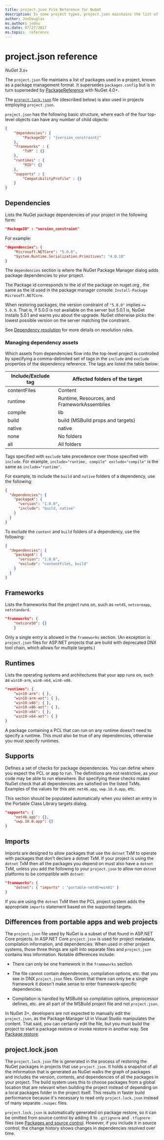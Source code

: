 ```yaml
---
title: project.json File Reference for NuGet
description: In some project types, project.json maintains the list of NuGet packages used in the project.
author: JonDouglas
ms.author: jodou
ms.date: 07/27/2017
ms.topic:  reference
---
```


# project.json reference

*NuGet 3.x+*

The `project.json` file maintains a list of packages used in a project, known as a package management format. It supersedes `packages.config` but is in turn superseded by [PackageReference](../consume-packages/package-references-in-project-files.md) with NuGet 4.0+.

The [`project.lock.json`](#projectlockjson) file (described below) is also used in projects employing `project.json`.

`project.json` has the following basic structure, where each of the four top-level objects can have any number of child objects:

```json
{
    "dependencies": {
        "PackageID" : "{version_constraint}"
    },
    "frameworks" : {
        "TxM" : {}
    },
    "runtimes" : {
        "RID": {}
    },
    "supports" : {
        "CompatibilityProfile" : {}
    }
}
```

## Dependencies

Lists the NuGet package dependencies of your project in the following form:

```json
"PackageID" : "version_constraint"
```

For example:

```json
"dependencies": {
    "Microsoft.NETCore": "5.0.0",
    "System.Runtime.Serialization.Primitives": "4.0.10"
}
```

The `dependencies` section is where the NuGet Package Manager dialog adds package dependencies to your project.

The Package id corresponds to the id of the package on nuget.org , the same as the id used in the package manager console: `Install-Package Microsoft.NETCore`.

When restoring packages, the version constraint of `"5.0.0"` implies `>= 5.0.0`. That is, if 5.0.0 is not available on the server but 5.0.1 is, NuGet installs  5.0.1 and warns you about the upgrade. NuGet otherwise picks the lowest possible version on the server matching the constraint.

See [Dependency resolution](../concepts/dependency-resolution.md) for more details on resolution rules.

### Managing dependency assets

Which assets from dependencies flow into the top-level project is controlled by specifying a comma-delimited set of tags in the `include` and `exclude` properties of the dependency reference. The tags are listed the table below:

| Include/Exclude tag | Affected folders of the target |
| --- | --- |
| contentFiles | Content  |
| runtime | Runtime, Resources, and FrameworkAssemblies  |
| compile | lib |
| build | build (MSBuild props and targets) |
| native | native |
| none | No folders |
| all | All folders |

Tags specified with `exclude` take precedence over those specified with `include`. For example, `include="runtime, compile" exclude="compile"` is the same as `include="runtime"`.

For example, to include the `build` and `native` folders of a dependency, use the following:

```json
{
  "dependencies": {
    "packageA": {
      "version": "1.0.0",
      "include": "build, native"
    }
  }
}
```

To exclude the `content` and `build` folders of a dependency, use the following:

```json
{
  "dependencies": {
    "packageA": {
      "version": "1.0.0",
      "exclude": "contentFiles, build"
    }
  }
}
```

## Frameworks

Lists the frameworks that the project runs on, such as `net45`, `netcoreapp`, `netstandard`.

```json
"frameworks": {
    "netcore50": {}
    }
 ```

Only a single entry is allowed in the `frameworks` section. (An exception is `project.json` files for ASP.NET projects that are build with deprecated DNX tool chain, which allows for multiple targets.)

## Runtimes

Lists the operating systems and architectures that your app runs on, such as `win10-arm`, `win8-x64`, `win8-x86`.

```json
"runtimes": {
    "win10-arm": { },
    "win10-arm-aot": { },
    "win10-x86": { },
    "win10-x86-aot": { },
    "win10-x64": { },
    "win10-x64-aot": { }
}
```

A package containing a PCL that can run on any runtime doesn't need to specify a runtime. This must also be true of any dependencies, otherwise you must specify runtimes.


## Supports

Defines a set of checks for package dependencies. You can define where you expect the PCL or app to run. The definitions are not restrictive, as your code may be able to run elsewhere. But specifying these checks makes NuGet check that all dependencies are satisfied on the listed TxMs. Examples of the values for this are: `net46.app`, `uwp.10.0.app`, etc.

This section should be populated automatically when you select an entry in the Portable Class Library targets dialog.

```json
"supports": {
    "net46.app": {},
    "uwp.10.0.app": {}
}
```

## Imports

Imports are designed to allow packages that use the `dotnet` TxM to operate with packages that don't declare a dotnet TxM. If your project is using the `dotnet` TxM then all the packages you depend on must also have a `dotnet` TxM, unless you add the following to your `project.json` to allow non `dotnet` platforms to be compatible with `dotnet`:

```json
"frameworks": {
    "dotnet": { "imports" : "portable-net45+win81" }
}
```

If you are using the `dotnet` TxM then the PCL project system adds the appropriate `imports` statement based on the supported targets.

## Differences from portable apps and web projects

The `project.json` file used by NuGet is a subset of that found in ASP.NET Core projects. In ASP.NET Core `project.json` is used for project metadata, compilation information, and dependencies. When used in other project systems, those three things are split into separate files and `project.json` contains less information. Notable differences include:

- There can only be one framework in the `frameworks` section.

- The file cannot contain dependencies, compilation options, etc. that you see in DNX `project.json` files. Given that there can only be a single framework it doesn't make sense to enter framework-specific dependencies.

- Compilation is handled by MSBuild so compilation options, preprocessor defines, etc. are all part of the MSBuild project file and not `project.json`.

In NuGet 3+, developers are not expected to manually edit the `project.json`, as the Package Manager UI in Visual Studio manipulates the content. That said, you can certainly edit the file, but you must build the project to start a package restore or invoke restore in another way. See [Package restore](../consume-packages/package-restore.md).


## project.lock.json

The `project.lock.json` file is generated in the process of restoring the NuGet packages in projects that use `project.json`. It holds a snapshot of all the information that is generated as NuGet walks the graph of packages and includes the version, contents, and dependencies of all the packages in your project. The build system uses this to choose packages from a global location that are relevant when building the project instead of depending on a local packages folder in the project itself. This results in faster build performance because it's necessary to read only `project.lock.json` instead of many separate `.nuspec` files.

`project.lock.json` is automatically generated on package restore, so it can be omitted from source control by adding it to `.gitignore` and `.tfignore` files (see [Packages and source control](../consume-packages/packages-and-source-control.md). However, if you include it in source control, the change history shows changes in dependencies resolved over time.

